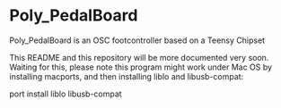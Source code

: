 Poly_PedalBoard
===============

Poly_PedalBoard is an OSC footcontroller based on a Teensy Chipset

This README and this repository will be more documented very soon. Waiting for this, please note this program might work under Mac OS by installing macports, and then installing liblo and libusb-compat:

port install liblo libusb-compat
